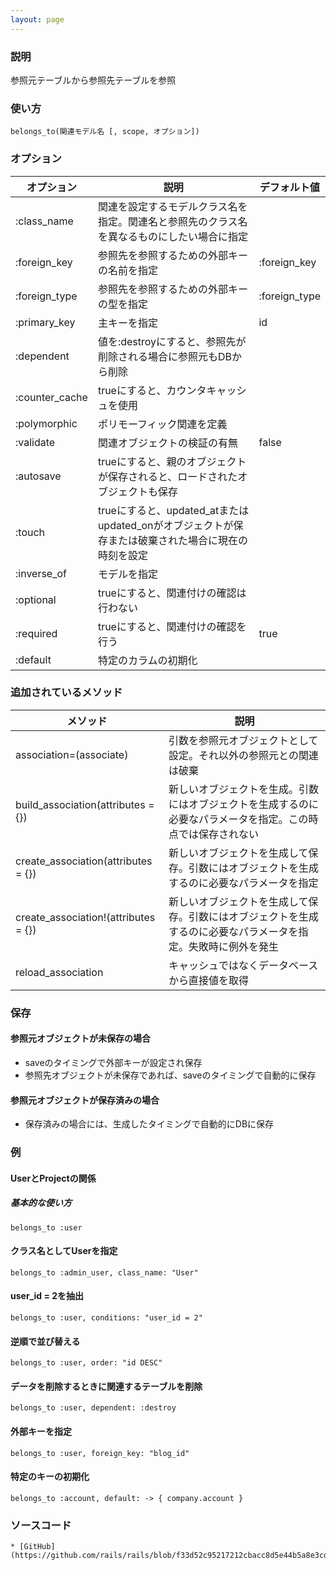 ```yaml
---
layout: page
---
```

### 説明
参照元テーブルから参照先テーブルを参照

### 使い方
    belongs_to(関連モデル名 [, scope, オプション])

### オプション

オプション          | 説明                                                                      | デフォルト値
---------------|-------------------------------------------------------------------------|--------------
:class_name    | 関連を設定するモデルクラス名を指定。関連名と参照先のクラス名を異なるものにしたい場合に指定          |
:foreign_key   | 参照先を参照するための外部キーの名前を指定                                          | :foreign_key
:foreign_type  | 参照先を参照するための外部キーの型を指定                                            | :foreign_type
:primary_key   | 主キーを指定                                                                 | id
:dependent     | 値を:destroyにすると、参照先が削除される場合に参照元もDBから削除                        |
:counter_cache | trueにすると、カウンタキャッシュを使用                                                   |
:polymorphic   | ポリモーフィック関連を定義                                                         |
:validate      | 関連オブジェクトの検証の有無                                                      | false
:autosave      | trueにすると、親のオブジェクトが保存されると、ロードされたオブジェクトも保存                             |
:touch         | trueにすると、updated_atまたはupdated_onがオブジェクトが保存または破棄された場合に現在の時刻を設定 |
:inverse_of    | モデルを指定                                                                  |
:optional      | trueにすると、関連付けの確認は行わない                                               |
:required      | trueにすると、関連付けの確認を行う                                                 | true
:default       | 特定のカラムの初期化                                                           |

### 追加されているメソッド

| メソッド                                 | 説明                                                                        |
|--------------------------------------|---------------------------------------------------------------------------|
| association=(associate)              | 引数を参照元オブジェクトとして設定。それ以外の参照元との関連は破棄                           |
| build_association(attributes = {})   | 新しいオブジェクトを生成。引数にはオブジェクトを生成するのに必要なパラメータを指定。この時点では保存されない       |
| create_association(attributes = {})  | 新しいオブジェクトを生成して保存。引数にはオブジェクトを生成するのに必要なパラメータを指定                  |
| create_association!(attributes = {}) | 新しいオブジェクトを生成して保存。引数にはオブジェクトを生成するのに必要なパラメータを指定。失敗時に例外を発生 |
| reload_association                   | キャッシュではなくデータベースから直接値を取得                                                |

### 保存
#### 参照元オブジェクトが未保存の場合
* saveのタイミングで外部キーが設定され保存
* 参照先オブジェクトが未保存であれば、saveのタイミングで自動的に保存

#### 参照元オブジェクトが保存済みの場合
* 保存済みの場合には、生成したタイミングで自動的にDBに保存

### 例
#### UserとProjectの関係
##### 基本的な使い方
    belongs_to :user

#### クラス名としてUserを指定
    belongs_to :admin_user, class_name: "User"

#### user_id = 2を抽出
    belongs_to :user, conditions: "user_id = 2"

#### 逆順で並び替える
    belongs_to :user, order: "id DESC"

#### データを削除するときに関連するテーブルを削除
    belongs_to :user, dependent: :destroy

#### 外部キーを指定
    belongs_to :user, foreign_key: "blog_id"

#### 特定のキーの初期化
    belongs_to :account, default: -> { company.account }

### ソースコード
    * [GitHub](https://github.com/rails/rails/blob/f33d52c95217212cbacc8d5e44b5a8e3cdc6f5b3/activerecord/lib/active_record/associations.rb#L1657)